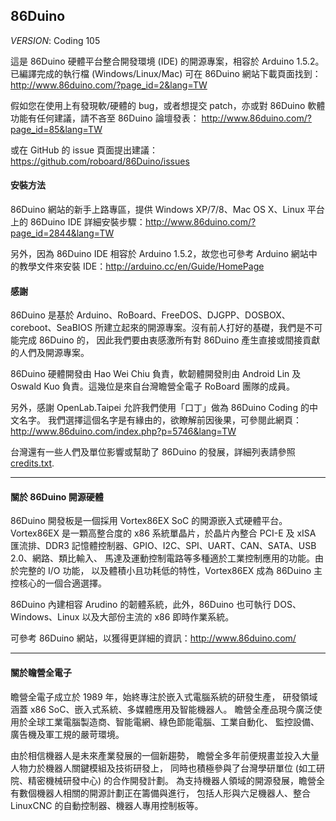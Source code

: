 86Duino
---------

_VERSION_: Coding 105

這是 86Duino 硬體平台整合開發環境 (IDE) 的開源專案，相容於 Arduino 1.5.2。
已編譯完成的執行檔 (Windows/Linux/Mac) 可在 86Duino 網站下載頁面找到：
http://www.86duino.com/?page_id=2&lang=TW

假如您在使用上有發現軟/硬體的 bug，或者想提交 patch，亦或對 86Duino
軟體功能有任何建議，請不吝至 86Duino 論壇發表：
http://www.86duino.com/?page_id=85&lang=TW

或在 GitHub 的 issue 頁面提出建議：https://github.com/roboard/86Duino/issues


#### 安裝方法 ####

86Duino 網站的新手上路專區，提供 Windows XP/7/8、Mac OS X、Linux
平台上的 86Duino IDE 詳細安裝步驟：http://www.86duino.com/?page_id=2844&lang=TW

另外，因為 86Duino IDE 相容於 Arduino 1.5.2，故您也可參考 Arduino
網站中的教學文件來安裝 IDE：http://arduino.cc/en/Guide/HomePage


#### 感謝 ####

86Duino 是基於 Arduino、RoBoard、FreeDOS、DJGPP、DOSBOX、coreboot、SeaBIOS
所建立起來的開源專案。沒有前人打好的基礎，我們是不可能完成 86Duino 的，
因此我們要由衷感激所有對 86Duino 產生直接或間接貢獻的人們及開源專案。

86Duino 硬體開發由 Hao Wei Chiu 負責，軟韌體開發則由 Android Lin 及 Oswald Kuo 
負責。這幾位是來自台灣瞻營全電子 RoBoard 團隊的成員。

另外，感謝 OpenLab.Taipei 允許我們使用「口丁」做為 86Duino Coding 的中文名字。
我們選擇這個名字是有緣由的，欲瞭解前因後果，可參閱此網頁：
http://www.86duino.com/index.php?p=5746&lang=TW

台灣還有一些人們及單位影響或幫助了 86Duino 的發展，詳細列表請參照 
[credits.txt](https://github.com/roboard/86Duino/blob/master/credits.txt).


---------------------------------------

#### 關於 86Duino 開源硬體 ####

86Duino 開發板是一個採用 Vortex86EX SoC 的開源嵌入式硬體平台。Vortex86EX
是一顆高整合度的 x86 系統單晶片，於晶片內整合 PCI-E 及 xISA 匯流排、DDR3
記憶體控制器、GPIO、I2C、SPI、UART、CAN、SATA、USB 2.0、網路、類比輸入、
馬達及運動控制電路等多種適於工業控制應用的功能。由於完整的 I/O 功能，
以及體積小且功耗低的特性，Vortex86EX 成為 86Duino 主控核心的一個合適選擇。

86Duino 內建相容 Arudino 的韌體系統，此外，86Duino 也可執行 DOS、Windows、Linux 
以及大部份主流的 x86 即時作業系統。

可參考 86Duino 網站，以獲得更詳細的資訊：http://www.86duino.com/


---------------------------------------

#### 關於瞻營全電子 ####

瞻營全電子成立於 1989 年，始終專注於嵌入式電腦系統的研發生產，
研發領域涵蓋 x86 SoC、嵌入式系統、多媒體應用及智能機器人。
瞻營全產品現今廣泛使用於全球工業電腦製造商、智能電網、綠色節能電腦、工業自動化、
監控設備、廣告機及軍工規的嚴苛環境。

由於相信機器人是未來產業發展的一個新趨勢，
瞻營全多年前便規畫並投入大量人物力於機器人關鍵模組及技術研發上，
同時也積極參與了台灣學研單位 (如工研院、精密機械研發中心) 的合作開發計劃。
為支持機器人領域的開源發展，瞻營全有數個機器人相關的開源計劃正在籌備與進行，
包括人形與六足機器人、整合 LinuxCNC 的自動控制器、機器人專用控制板等。

